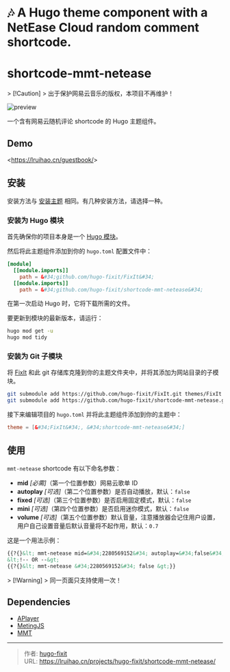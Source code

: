 # 🎶 A Hugo theme component with a NetEase Cloud random comment shortcode.

# shortcode-mmt-netease

&gt; [!Caution]
&gt; 出于保护网易云音乐的版权，本项目不再维护！

![preview](https://user-images.githubusercontent.com/33419593/221810055-bf78de27-8f5d-4ffa-bf02-f60c0939f169.png)

一个含有网易云随机评论 shortcode 的 Hugo 主题组件。

## Demo

&lt;https://lruihao.cn/guestbook/&gt;

## 安装

安装方法与 [安装主题](https://fixit.lruihao.cn/documentation/installation/) 相同。有几种安装方法，请选择一种。

### 安装为 Hugo 模块

首先确保你的项目本身是一个 [Hugo 模块](https://gohugo.io/hugo-modules/use-modules/#initialize-a-new-module)。

然后将此主题组件添加到你的 `hugo.toml` 配置文件中：

```toml
[module]
  [[module.imports]]
    path = &#34;github.com/hugo-fixit/FixIt&#34;
  [[module.imports]]
    path = &#34;github.com/hugo-fixit/shortcode-mmt-netease&#34;
```

在第一次启动 Hugo 时，它将下载所需的文件。

要更新到模块的最新版本，请运行：

```bash
hugo mod get -u
hugo mod tidy
```

### 安装为 Git 子模块

将 [FixIt](https://github.com/hugo-fixit) 和此 git 存储库克隆到你的主题文件夹中，并将其添加为网站目录的子模块。

```bash
git submodule add https://github.com/hugo-fixit/FixIt.git themes/FixIt
git submodule add https://github.com/hugo-fixit/shortcode-mmt-netease.git themes/shortcode-mmt-netease
```

接下来编辑项目的 `hugo.toml` 并将此主题组件添加到你的主题中：

```toml
theme = [&#34;FixIt&#34;, &#34;shortcode-mmt-netease&#34;]
```

## 使用

`mmt-netease` shortcode 有以下命名参数：

- **mid** _[必需]_（第一个位置参数）网易云歌单 ID
- **autoplay** _[可选]_（第二个位置参数）是否自动播放，默认：`false`
- **fixed** _[可选]_（第三个位置参数）是否启用固定模式，默认：`false`
- **mini** _[可选]_（第四个位置参数）是否启用迷你模式，默认：`false`
- **volume** _[可选]_（第五个位置参数）默认音量，注意播放器会记住用户设置，用户自己设置音量后默认音量将不起作用，默认：`0.7`

这是一个用法示例：

```markdown
{{?{}&lt; mmt-netease mid=&#34;2280569152&#34; autoplay=&#34;false&#34; &gt;}}
&lt;!-- OR --&gt;
{{?{}&lt; mmt-netease &#34;2280569152&#34; false &gt;}}
```

&gt; [!Warning]
&gt; 同一页面只支持使用一次！

## Dependencies

- [APlayer](https://github.com/MoePlayer/APlayer)
- [MetingJS](https://github.com/metowolf/MetingJS)
- [MMT](https://github.com/Lruihao/MMT)


---

> 作者: [hugo-fixit](https://github.com/hugo-fixit)  
> URL: https://lruihao.cn/projects/hugo-fixit/shortcode-mmt-netease/  

